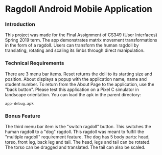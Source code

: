 # Ragdoll Android Mobile Application

### Introduction

This project was made for the Final Assignment of CS349 (User Interfaces) Spring 2019 term. The app demonstrates matrix movement transformations in the form of a ragdoll. Users can transform the human ragdoll by translating, rotating and scaling its limbs through direct manipulation.

### Technical Requirements

There are 3 menu bar items. Reset returns the doll to its starting size and position. About displays a popup with the application name, name and student number. To return from the About Page to the application, use the "back button". Please test this application on a Pixel C simulator in landscape orientation. You can load the apk in the parent directory:

```
app-debug.apk
```

### Bonus Feature

The third menu bar item is the "switch ragdoll" button. This switches the human ragdoll to a "dog" ragdoll. This ragdoll was meant to fulfill the "multiple ragdoll" requirement feature. The dog has 5 body parts: head, torso, front leg, back leg and tail. The head, legs and tail can be rotated. The torso can be dragged and translated. The tail can also be scaled. 
